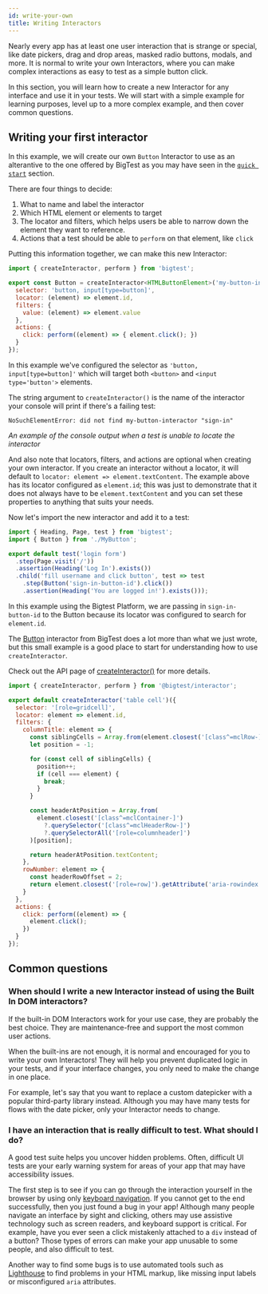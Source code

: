 ```yaml
---
id: write-your-own
title: Writing Interactors
---
```


Nearly every app has at least one user interaction that is strange or special, like date pickers, drag and drop areas, masked radio buttons, modals, and more. It is normal to write your own Interactors, where you can make complex interactions as easy to test as a simple button click.

In this section, you will learn how to create a new Interactor for any interface and use it in your tests. We will start with a simple example for learning purposes, level up to a more complex example, and then cover common questions.

## Writing your first interactor

In this example, we will create our own `Button` Interactor to use as an alterantive to the one offered by BigTest as you may have seen in the [`quick start`](/docs/interactors) section.

There are four things to decide:
1. What to name and label the interactor
2. Which HTML element or elements to target
3. The locator and filters, which helps users be able to narrow down the element they want to reference.
4. Actions that a test should be able to `perform` on that element, like `click`

Putting this information together, we can make this new Interactor:

```js
import { createInteractor, perform } from 'bigtest';

export const Button = createInteractor<HTMLButtonElement>('my-button-interactor')({
  selector: 'button, input[type=button]',
  locator: (element) => element.id,
  filters: {
    value: (element) => element.value
  },
  actions: {
    click: perform((element) => { element.click(); })
  }
});
```

In this example we've configured the selector as `'button, input[type=button]'` which will target both `<button>` and `<input type='button'>` elements.

The string argument to `createInteractor()` is the name of the interactor your console will print if there's a failing test:
```
NoSuchElementError: did not find my-button-interactor "sign-in"
```
_An example of the console output when a test is unable to locate the interactor_
<!-- check what cypress and bigtest platform outputs; i think it might be the same -->

And also note that locators, filters, and actions are optional when creating your own interactor. If you create an interactor without a locator, it will default to `locator: element => element.textContent`. The example above has its locator configured as `element.id`; this was just to demonstrate that it does not always have to be `element.textContent` and you can set these properties to anything that suits your needs.

Now let's import the new interactor and add it to a test:

```js
import { Heading, Page, test } from 'bigtest';
import { Button } from './MyButton';

export default test('login form')
  .step(Page.visit('/'))
  .assertion(Heading('Log In').exists())
  .child('fill username and click button', test => test
    .step(Button('sign-in-button-id').click())
    .assertion(Heading('You are logged in!').exists()));
```

In this example using the Bigtest Platform, we are passing in `sign-in-button-id` to the Button because its locator was configured to search for `element.id`.

The [Button](/) interactor from BigTest does a lot more than what we just wrote, but this small example is a good place to start for understanding how to use `createInteractor`.

Check out the API page of [createInteractor()](/) for more details.

<!-- to do - a more complex example -->
 
```js
import { createInteractor, perform } from '@bigtest/interactor';

export default createInteractor('table cell')({
  selector: '[role=gridcell]',
  locator: element => element.id,
  filters: {
    columnTitle: element => {
      const siblingCells = Array.from(element.closest('[class^=mclRow-]').querySelectorAll('[role=gridcell]'));
      let position = -1;

      for (const cell of siblingCells) {
        position++;
        if (cell === element) {
          break;
        }
      }

      const headerAtPosition = Array.from(
        element.closest('[class^=mclContainer-]')
          ?.querySelector('[class^=mclHeaderRow-]')
          ?.querySelectorAll('[role=columnheader]')
      )[position];

      return headerAtPosition.textContent;
    },
    rowNumber: element => {
      const headerRowOffset = 2;
      return element.closest('[role=row]').getAttribute('aria-rowindex') - headerRowOffset;
    }
  },
  actions: {
    click: perform((element) => {
      element.click();
    })
  }
});
```

## Common questions

### When should I write a new Interactor instead of using the Built In DOM interactors?

If the built-in DOM Interactors work for your use case, they are probably the best choice.
They are maintenance-free and support the most common user actions.

When the built-ins are not enough, it is normal and encouraged for you to write your own Interactors!
They will help you prevent duplicated logic in your tests, and if your interface changes, you only need to make the change in one place.

For example, let's say that you want to replace a custom datepicker with a popular third-party library instead.
Although you may have many tests for flows with the date picker, only your Interactor needs to change.

### I have an interaction that is really difficult to test. What should I do?

A good test suite helps you uncover hidden problems.
Often, difficult UI tests are your early warning system for areas of your app that may have accessibility issues.

The first step is to see if you can go through the interaction yourself in the browser by using only [keyboard navigation](https://webaim.org/techniques/keyboard/).
If you cannot get to the end successfully, then you just found a bug in your app!
Although many people navigate an interface by sight and clicking,
others may use assistive technology such as screen readers, and keyboard support is critical.
For example, have you ever seen a click mistakenly attached to a `div` instead of a button?
Those types of errors can make your app unusable to some people, and also difficult to test.

Another way to find some bugs is to use automated tools such as [Lighthouse](https://github.com/GoogleChrome/lighthouse) to find problems in your HTML markup, like missing input labels or misconfigured `aria` attributes.

<!-- todo - advice for what to do if the problem is not accessibility -->
